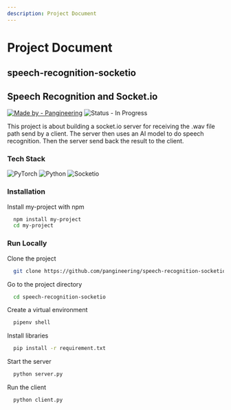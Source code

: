 ```yaml
---
description: Project Document
---
```


# Project Document

## speech-recognition-socketio

## Speech Recognition and Socket.io

[![Made by - Pangineering](https://img.shields.io/badge/Made\_by-Pangineering-2ea44f)](https://github.com/pangineering) ![Status - In Progress](https://img.shields.io/badge/Status-Complete-FFCD22)

This project is about building a socket.io server for receiving the .wav file path send by a client. The server then uses an AI model to do speech recognition. Then the server send back the result to the client.

### Tech Stack

![PyTorch](https://img.shields.io/badge/PyTorch-EE4C2C?style=for-the-badge\&logo=PyTorch\&logoColor=white) ![Python](https://img.shields.io/badge/Python-FFD43B?style=for-the-badge\&logo=python\&logoColor=blue) ![Socketio](https://img.shields.io/badge/Socket.io-010101?\&style=for-the-badge\&logo=Socket.io\&logoColor=whit)

### Installation

Install my-project with npm

```bash
  npm install my-project
  cd my-project
```

### Run Locally

Clone the project

```bash
  git clone https://github.com/pangineering/speech-recognition-socketio
```

Go to the project directory

```bash
  cd speech-recognition-socketio
```

Create a virtual environment

```bash
  pipenv shell
```

Install libraries

```bash
  pip install -r requirement.txt
```

Start the server

```bash
  python server.py
```

Run the client

```bash
  python client.py
```

